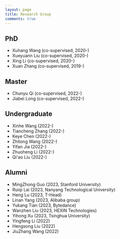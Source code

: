 ```yaml
---
layout: page
title: Research Group
comments: true
---
```


## PhD
* Xuhang Wang (co-supervised, 2020-)
* Xueyuann Liu (co-supervised, 2020-)
* Xing Li (co-supervised, 2020-)
* Xuan Zhang (co-supervised, 2019-)

## Master
* Chunyu Qi (co-supervised, 2022-)
* Jiabei Long (co-supervised, 2022-)

## Undergraduate
* Xinhe Wang (2022-)
* Tiancheng Zhang (2022-)
* Keye Chen (2022-)
* Zhitong Wang (2022-)
* Yifan Jia (2022-)
* Zhuoheng Li (2022-)
* Qi'ao Liu (2022-)

## Alumni
* MingZhong Guo (2023, Stanford University)
* Ruiqi Lai (2023, Nanyang Technological University)
* Heng Lu (2023, T-Head)
* Linan Yang (2023, Alibaba group)
* Yukang Tian (2023, Bytedance)
* Wanzhen Liu (2023, HEXIN Technologies)
* Yihong Xu (2023, Tsinghua University)
* Yingfeng Li (2022)
* Hengsong Liu (2022)
* JiuZhang Wang (2022)
